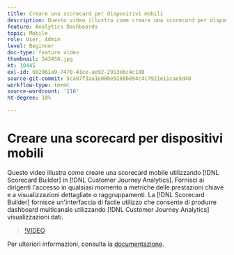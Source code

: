 ```yaml
---
title: Creare una scorecard per dispositivi mobili
description: Questo video illustra come creare una scorecard per dispositivi mobili utilizzando il Creatore di scorecard nel Customer Journey Analytics. Fornisci ai dirigenti l'accesso in qualsiasi momento a metriche delle prestazioni chiave e a visualizzazioni dettagliate o raggruppamenti. Il Creatore di scorecard fornisce un’interfaccia di facile utilizzo che consente di produrre dashboard multicanale utilizzando le visualizzazioni dati di Customer Journey Analytics.
feature: Analytics Dashboards
topic: Mobile
role: User, Admin
level: Beginner
doc-type: feature video
thumbnail: 343458.jpg
kt: 10445
exl-id: 602061a9-7470-41ce-ae92-2913e6c4c188
source-git-commit: 5ca07f3aa1e080e9288b094c4c7921e11cae5d40
workflow-type: tm+mt
source-wordcount: '116'
ht-degree: 18%

---
```


# Creare una scorecard per dispositivi mobili

Questo video illustra come creare una scorecard mobile utilizzando [!DNL Scorecard Builder] in [!DNL Customer Journey Analytics]. Fornisci ai dirigenti l&#39;accesso in qualsiasi momento a metriche delle prestazioni chiave e a visualizzazioni dettagliate o raggruppamenti. La [!DNL Scorecard Builder] fornisce un&#39;interfaccia di facile utilizzo che consente di produrre dashboard multicanale utilizzando [!DNL Customer Journey Analytics] visualizzazioni dati.

>[!VIDEO](https://video.tv.adobe.com/v/343458/?quality=12&learn=on)

Per ulteriori informazioni, consulta la [documentazione](https://experienceleague.adobe.com/docs/analytics-platform/using/cja-dashboards/create-scorecard.html?lang=it).